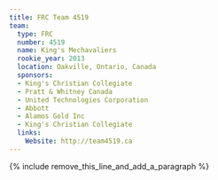```yaml
---
title: FRC Team 4519
team:
  type: FRC
  number: 4519
  name: King's Mechavaliers
  rookie_year: 2013
  location: Oakville, Ontario, Canada
  sponsors:
  - King's Christian Collegiate
  - Pratt & Whitney Canada
  - United Technologies Corporation
  - Abbott
  - Alamos Gold Inc
  - King's Christian Collegiate
  links:
    Website: http://team4519.ca
---
```


{% include remove_this_line_and_add_a_paragraph %}